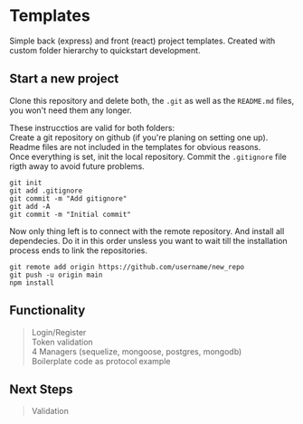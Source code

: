 # Templates

Simple back (express) and front (react) project templates. Created with custom folder hierarchy to quickstart development.

## Start a new project

Clone this repository and delete both, the `.git` as well as the `README.md` files, you won't need them any longer.

These instrucctios are valid for both folders:  
Create a git repository on github (if you're planing on setting one up). Readme files are not included in the templates for obvious reasons.  
Once everything is set, init the local repository. Commit the `.gitignore` file rigth away to avoid future problems.

    git init
    git add .gitignore
    git commit -m "Add gitignore"
    git add -A
    git commit -m "Initial commit"

Now only thing left is to connect with the remote repository. And install all dependecies. Do it in this order unsless you want to wait till the installation process ends to link the repositories.

    git remote add origin https://github.com/username/new_repo
    git push -u origin main
    npm install

## Functionality

> Login/Register  
> Token validation  
> 4 Managers (sequelize, mongoose, postgres, mongodb)  
> Boilerplate code as protocol example  

## Next Steps

> Validation  
